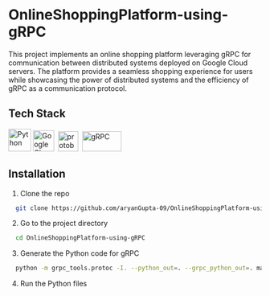# OnlineShoppingPlatform-using-gRPC

This project implements an online shopping platform leveraging gRPC for communication between distributed systems deployed on Google Cloud servers. The platform provides a seamless shopping experience for users while showcasing the power of distributed systems and the efficiency of gRPC as a communication protocol.


## Tech Stack

<a href="https://www.python.org/" target="_blank" rel="noreferrer"><img src="https://raw.githubusercontent.com/danielcranney/readme-generator/main/public/icons/skills/python-colored.svg" width="45" height="45" alt="Python" /></a>
<a href="https://cloud.google.com/" target="_blank" rel="noreferrer"><img src="https://static-00.iconduck.com/assets.00/google-cloud-icon-1024x823-wiwlyizc.png" height="42" alt="Google Cloud" /></a>&nbsp;
<a href="https://protobuf.dev/" target="_blank" rel="noreferrer"><img src="https://www.techunits.com/wp-content/uploads/2021/07/pb.png" height="40" alt="protobuf" /></a>&nbsp;
<a href="https://grpc.io/" target="_blank" rel="noreferrer"><img src="https://github.com/aryanGupta-09/aryanGupta-09/assets/96881807/310cb125-1346-49b9-a87a-b6a84934a9a6" width="78" height="40" alt="gRPC" /></a>

## Installation

1. Clone the repo
```bash
  git clone https://github.com/aryanGupta-09/OnlineShoppingPlatform-using-gRPC.git
```

2. Go to the project directory
```bash
  cd OnlineShoppingPlatform-using-gRPC
```

3. Generate the Python code for gRPC
```bash
  python -m grpc_tools.protoc -I. --python_out=. --grpc_python_out=. market.proto
```

4. Run the Python files
